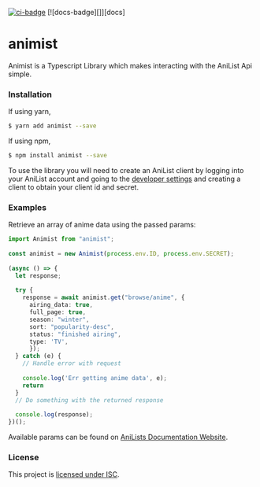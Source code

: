 [![ci-badge]][ci] [![docs-badge][]][docs]
# animist
Animist is a Typescript Library which makes interacting with the 
AniList Api simple.

### Installation
If using yarn,
```sh
$ yarn add animist --save
```
If using npm,
```sh
$ npm install animist --save
```
To use the library you will need to create an AniList client by logging
into your AniList account and going to the [developer settings][developer]
and creating a client to obtain your client id and secret.
### Examples
Retrieve an array of anime data using the passed params:
```typescript
import Animist from "animist";
 
const animist = new Animist(process.env.ID, process.env.SECRET);
 
(async () => {
  let response;
  
  try {
    response = await animist.get("browse/anime", {
      airing_data: true,
      full_page: true,
      season: "winter",
      sort: "popularity-desc",
      status: "finished airing",
      type: 'TV',
      });
  } catch (e) {
    // Handle error with request
    
    console.log('Err getting anime data', e);
    return
  }
  // Do something with the returned response
  
  console.log(response);
})();
```
Available params can be found on [AniLists Documentation Website][anilist].

### License
This project is [licensed under ISC][license].

[anilist]: http://anilist-api.readthedocs.io/en/latest/index.html
[ci]: https://travis-ci.org/hsiW/animist.ts
[ci-badge]: https://travis-ci.org/hsiW/animist.ts.svg?branch=master
[developer]: https://anilist.co/settings/developer
[license]: https://github.com/hsiW/animist.ts/blob/master/LICENSE
